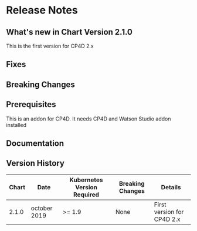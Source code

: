 # Release Notes

## What's new in Chart Version 2.1.0
This is the first version for CP4D 2.x

## Fixes


## Breaking Changes


## Prerequisites
This is an addon for CP4D. It needs CP4D and Watson Studio addon installed

## Documentation


## Version History

| Chart | Date | Kubernetes Version Required | Breaking Changes | Details |
| ----- | ---- | --------------------------- | ---------------- | ------- |
| 2.1.0 | october 2019 | >= 1.9 | None | First version for CP4D 2.x |

